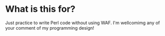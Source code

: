 # What is this for?
Just practice to write Perl code without using WAF.
I'm wellcomimg any of your comment of my programming design!
